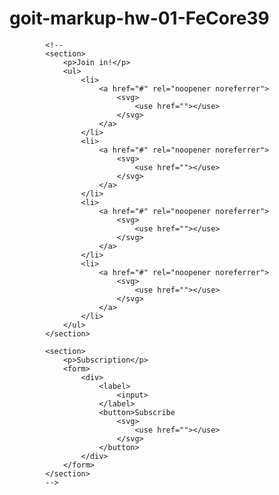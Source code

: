 # goit-markup-hw-01-FeCore39

<!-- MOBILE MENU ADAPTIVE
             mob-open-menu-btn

                <button>
                    <svg width="40" height="40"><use href=""></use></svg>
                </button>

             mob-nav-menu

                <button>
                    <svg width="40" height="40"><use href=""></use></svg>
                </button>

                <ul>
                    <li>
                        <a href="./index.html" rel="noopener noreferrer">Studio</a>
                    </li>
                    <li>
                        <a href="./portfolio.html" rel="noopener noreferrer">Portfolio</a>
                    </li>
                    <li>
                        <a href="#" rel="noopener noreferrer">Contacts</a>
                    </li>
                </ul>

                <ul>
                    <li><a href="tel:+380961111111" rel="noopener noreferrer">+38 096 111 11 11</a></li>
                    <li><a href="mailto:info@devstudio.com" rel="noopener noreferrer">info@devstudio.com</a></li>
                </ul>
                <ul>
                    <li><a href="#" rel="noopener noreferrer">Instagram</a></li>
                    <li><a href="#" rel="noopener noreferrer">Twitter</a></li>
                    <li><a href="#" rel="noopener noreferrer">Facebook</a></li>
                    <li><a href="#" rel="noopener noreferrer">LinkedIn</a></li>
                </ul>
            -->

<!--
            <section>
                <h2>Regular clients</h2>
                <ul>
                    <li>
                        <a href="#" rel="noopener noreferrer">
                            <svg>
                                <use href=""></use>
                            </svg>
                        </a>
                    </li>
                    <li>
                        <a href="#" rel="noopener noreferrer">
                            <svg>
                                <use href=""></use>
                            </svg>
                        </a>
                    </li>
                    <li>
                        <a href="#">
                            <svg>
                                <use href=""></use>
                            </svg>
                        </a>
                    </li>
                    <li>
                        <a href="#" rel="noopener noreferrer">
                            <svg>
                                <use href=""></use>
                            </svg>
                        </a>
                    </li>
                    <li>
                        <a href="#" rel="noopener noreferrer">
                            <svg>
                                <use href=""></use>
                            </svg>
                        </a>
                    </li>
                    <li>
                        <a href="#" rel="noopener noreferrer">
                            <svg>
                                <use href=""></use>
                            </svg>
                        </a>
                    </li>
                </ul>
            </section>
        -->


    
            <!--
            <section>
                <p>Join in!</p>
                <ul>
                    <li>
                        <a href="#" rel="noopener noreferrer">
                            <svg>
                                <use href=""></use>
                            </svg>
                        </a>
                    </li>
                    <li>
                        <a href="#" rel="noopener noreferrer">
                            <svg>
                                <use href=""></use>
                            </svg>
                        </a>
                    </li>
                    <li>
                        <a href="#" rel="noopener noreferrer">
                            <svg>
                                <use href=""></use>
                            </svg>
                        </a>
                    </li>
                    <li>
                        <a href="#" rel="noopener noreferrer">
                            <svg>
                                <use href=""></use>
                            </svg>
                        </a>
                    </li>
                </ul>
            </section>

            <section>
                <p>Subscription</p>
                <form>
                    <div>
                        <label>
                            <input>
                        </label>
                        <button>Subscribe
                            <svg>
                                <use href=""></use>
                            </svg>
                        </button>
                    </div>
                </form>
            </section>
            -->

<!-- MODAL WINDOW 
        <div>
            <div>
                <button>
                    <svg>
                        <use href=""></use>
                    </svg>
                </button>

                <form>
                    <p>Leave your data, we will call you back</p>

                    <label>Name
                        <span>
                            <input>
                            <svg> 
                                <use href=""></use>
                            </svg>
                        </span>
                    </label>

                    <label>Phone number
                        <span>
                            <input>
                            <svg> 
                                <use href=""></use>
                            </svg>
                        </span>
                    </label>

                    <label>E-mail
                        <span>
                            <input>
                            <svg> 
                                <use href=""></use>
                            </svg>
                        </span>
                    </label>

                    <label>Comment
                        <textarea></textarea>
                    </label>

                    <div>
                        <input>
                        <label>
                            Agree with subscription & accept the <a href="#">Terms of the Agreement</a>
                        </label>
                    </div>
                    <button>Send</button>

                </form>
            </div>
        </div>
        -->